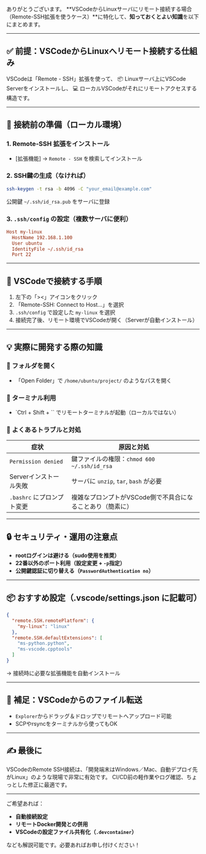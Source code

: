 ありがとうございます。
\*\*VSCodeからLinuxサーバにリモート接続する場合（Remote-SSH拡張を使うケース）\*\*に特化して、**知っておくとよい知識**を以下にまとめます。

---

## ✅ 前提：VSCodeからLinuxへリモート接続する仕組み

VSCodeは「Remote - SSH」拡張を使って、
📦 Linuxサーバ上にVSCode Serverをインストールし、
💻 ローカルVSCodeがそれにリモートアクセスする構造です。

---

## 🔧 接続前の準備（ローカル環境）

### 1. Remote-SSH 拡張をインストール

* \[拡張機能] → `Remote - SSH` を検索してインストール

### 2. SSH鍵の生成（なければ）

```bash
ssh-keygen -t rsa -b 4096 -C "your_email@example.com"
```

公開鍵 `~/.ssh/id_rsa.pub` をサーバに登録

### 3. `.ssh/config` の設定（複数サーバに便利）

```ini
Host my-linux
  HostName 192.168.1.100
  User ubuntu
  IdentityFile ~/.ssh/id_rsa
  Port 22
```

---

## 🚀 VSCodeで接続する手順

1. 左下の「><」アイコンをクリック
2. 「Remote-SSH: Connect to Host...」を選択
3. `.ssh/config` で設定した `my-linux` を選択
4. 接続完了後、リモート環境でVSCodeが開く（Serverが自動インストール）

---

## 💡 実際に開発する際の知識

### 📁 フォルダを開く

* 「Open Folder」で `/home/ubuntu/project/` のようなパスを開く

### 🧪 ターミナル利用

* \`Ctrl + Shift + \`\` でリモートターミナルが起動（ローカルではない）

### 🧠 よくあるトラブルと対処

| 症状                  | 原因と対処                              |
| ------------------- | ---------------------------------- |
| `Permission denied` | 鍵ファイルの権限：`chmod 600 ~/.ssh/id_rsa` |
| Serverインストール失敗      | サーバに `unzip`, `tar`, `bash` が必要    |
| `.bashrc` にプロンプト変更  | 複雑なプロンプトがVSCode側で不具合になることあり（簡素に）   |

---

## 🔒 セキュリティ・運用の注意点

* **rootログインは避ける（sudo使用を推奨）**
* **22番以外のポート利用（設定変更 + `-p`指定）**
* **公開鍵認証に切り替える（`PasswordAuthentication no`）**

---

## 📦 おすすめ設定（.vscode/settings.json に記載可）

```json
{
  "remote.SSH.remotePlatform": {
    "my-linux": "linux"
  },
  "remote.SSH.defaultExtensions": [
    "ms-python.python",
    "ms-vscode.cpptools"
  ]
}
```

→ 接続時に必要な拡張機能を自動インストール

---

## 🧰 補足：VSCodeからのファイル転送

* `Explorer`からドラッグ＆ドロップでリモートへアップロード可能
* SCPやrsyncをターミナルから使ってもOK

---

## ✍️ 最後に

VSCodeのRemote SSH接続は、「開発端末はWindows／Mac、自動デプロイ先がLinux」のような現場で非常に有効です。
CI/CD前の軽作業やログ確認、ちょっとした修正に最適です。

---

ご希望あれば：

* **自動接続設定**
* **リモートDocker開発との併用**
* **VSCodeの設定ファイル共有化（`.devcontainer`）**

なども解説可能です。必要あればお申し付けください！
